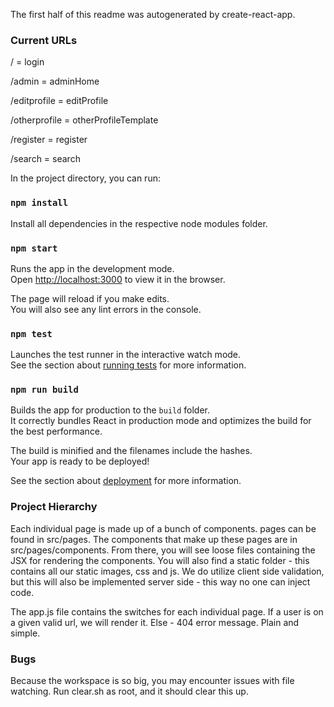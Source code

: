The first half of this readme was autogenerated by create-react-app.

### Current URLs

/ = login

/admin = adminHome

/editprofile = editProfile

/otherprofile = otherProfileTemplate

/register = register

/search = search

In the project directory, you can run:

### `npm install`

Install all dependencies in the respective node modules folder.


### `npm start`

Runs the app in the development mode.<br />
Open [http://localhost:3000](http://localhost:3000) to view it in the browser.

The page will reload if you make edits.<br />
You will also see any lint errors in the console.

### `npm test`

Launches the test runner in the interactive watch mode.<br />
See the section about [running tests](https://facebook.github.io/create-react-app/docs/running-tests) for more information.

### `npm run build`

Builds the app for production to the `build` folder.<br />
It correctly bundles React in production mode and optimizes the build for the best performance.

The build is minified and the filenames include the hashes.<br />
Your app is ready to be deployed!

See the section about [deployment](https://facebook.github.io/create-react-app/docs/deployment) for more information.

### Project Hierarchy

Each individual page is made up of a bunch of components. pages can be found in src/pages.
The components that make up these pages are in src/pages/components. From there, you will see
loose files containing the JSX for rendering the components. You will also find a static folder - this contains all our static images, css and js.
We do utilize client side validation, but this will also be implemented server side - this way no one can inject code.

The app.js file contains the switches for each individual page. If a user is on a given valid url, we will render it. Else - 404 error message. Plain and simple.

### Bugs

Because the workspace is so big, you may encounter issues with file watching. Run clear.sh as root, and it should clear this up.
